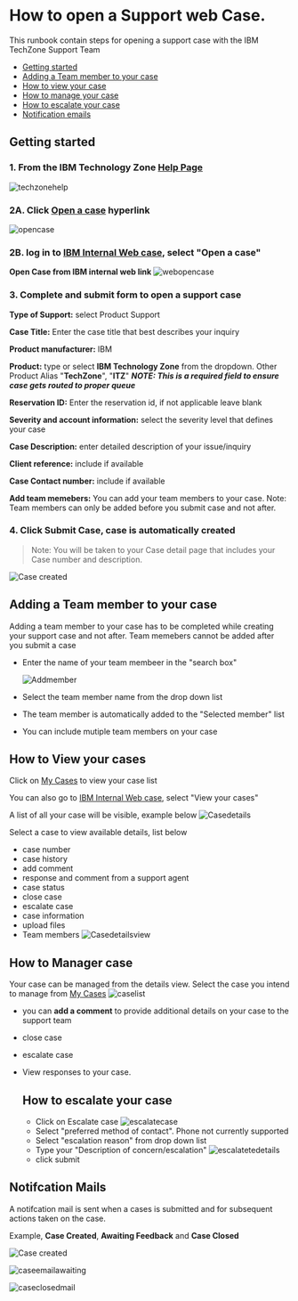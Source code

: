 # How to open a Support web Case.
This runbook contain steps for opening a support case with the IBM TechZone Support Team

- [Getting started](https://github.com/IBM/itz-support-public/blob/main/IBM-Technology-Zone/IBM-Technology-Zone-Runbooks/open_case_web_internal.md#Getting-started)
- [Adding a Team member to your case](https://github.com/IBM/itz-support-public/blob/main/IBM-Technology-Zone/IBM-Technology-Zone-Runbooks/open_case_web_internal.md#adding-a-team-member-to-your-case)
- [How to view your case](https://github.com/IBM/itz-support-public/blob/main/IBM-Technology-Zone/IBM-Technology-Zone-Runbooks/open_case_web_internal.md#how-to-view-your-cases)
- [How to manage your case](https://github.com/IBM/itz-support-public/blob/main/IBM-Technology-Zone/IBM-Technology-Zone-Runbooks/open_case_web_internal.md#how-to-manager-case)
- [How to escalate your case](https://github.com/IBM/itz-support-public/blob/main/IBM-Technology-Zone/IBM-Technology-Zone-Runbooks/open_case_web_internal.md#how-to-escalate-your-case)
- [Notification emails](https://github.com/IBM/itz-support-public/blob/main/IBM-Technology-Zone/IBM-Technology-Zone-Runbooks/open_case_web_internal.md#notifcation-mails)


## Getting started
### 1. From the IBM Technology Zone [Help Page](https://techzone.ibm.com/help)

![techzonehelp](Images/techzonehelp.png)

### 2A. Click [Open a case](https://ibmsf.force.com/ibminternalproducts/s/createrecord/NewCase?language=en_US) hyperlink

![opencase](Images/opencase.png)   

### 2B. log in to [IBM Internal Web case](https://ibmsf.force.com/ibminternalproducts/s/), select "Open a case" 



**Open Case from IBM internal web link** ![webopencase](Images/webopencase.png)


### 3. Complete and submit form to open a support case

   **Type of Support:** select Product Support
   
   **Case Title:** Enter the case title that best describes your inquiry
   
   **Product manufacturer:** IBM
   
   **Product:** type or select **IBM Technology Zone** from the dropdown. Other Product Alias "**TechZone**", "**ITZ**" _**NOTE: This is a required field to ensure case gets routed to proper queue**_
   
   **Reservation ID:** Enter the reservation id, if not applicable leave blank
   
   **Severity and account information:** select the severity level that defines your case
   
   **Case Description:** enter detailed description of your issue/inquiry
   
   **Client reference:** include if available 
   
   **Case Contact number:** include if available

   **Add team memebers:** You can add your team members to your case. Note: Team members can only be added before you submit case and not after.
   
### 4. Click **Submit Case**, case is automatically created

>Note: You will be taken to your Case detail page that includes your Case number and description.

![Case created](Images/Casecreated.png)

## Adding a Team member to your case

Adding a team member to your case has to be completed while creating your support case and not after. Team memebers cannot be added after you submit a case
- Enter the name of your team membeer in the "search box"

  ![Addmember](Images/Addmember.png)
  
- Select the team member name from the drop down list
- The team member is automatically added to the "Selected member" list
- You can include mutiple team members on your case
  

## How to View your cases

Click on [My Cases](https://ibmsf.force.com/ibminternalproducts/s/my-cases) to view your case list 

You can also go to [IBM Internal Web case](https://ibmsf.force.com/ibminternalproducts/s/), select "View your cases" 

A list of all your case will be visible, example below ![Casedetails](Images/Casedetails.png)


Select a case to view available details, list below 
 - case number
 - case history
 - add comment
 - response and comment from a support agent
 - case status
 - close case
 - escalate case
 - case information
 - upload files
 - Team members
![Casedetailsview](Images/Casedetailsview.png)

## How to Manager case
 Your case can be managed from the details view. Select the case you intend to manage from [My Cases](https://ibmsf.force.com/ibminternalproducts/s/my-cases)
 ![caselist](Images/caselist.png)
 
- you can **add a comment** to provide additional details on your case to the support team 
- close case
- escalate case
- View responses to your case.

  ## How to escalate your case

  - Click on Escalate case
    ![escalatecase](Images/escalatecase.png)
  - Select "preferred method of contact". Phone not currently supported
  - Select "escalation reason" from drop down list
  - Type your "Description of concern/escalation"
    ![escalatetedetails](Images/escalatedetails.png)
  - click submit
   

## Notifcation Mails 

A notifcation mail is sent when a cases is submitted and for subsequent actions taken on the case.

Example, **Case Created**, **Awaiting Feedback** and **Case Closed**

![Case created](Images/Casecreated.png)

![caseemailawaiting](Images/caseemailawaiting.png)

![caseclosedmail](Images/caseclosedmail.png)





